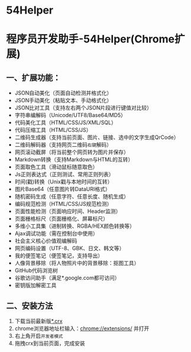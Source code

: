 # 54Helper
程序员开发助手-54Helper(Chrome扩展)
=============================

## 一、扩展功能：
- JSON自动美化（页面自动检测并格式化）
- JSON手动美化（粘贴文本、手动格式化）
- JSON比对工具（支持左右两个JSON片段进行键值对比较）
- 字符串编解码（Unicode/UTF8/Base64/MD5）
- 代码美化工具（HTML/CSS/JS/XML/SQL）
- 代码压缩工具（HTML/CSS/JS）
- 二维码生成器（支持当前页面、图片、链接、选中的文字生成QrCode）
- 二维码解码器（支持网页二维码`右键`解码）
- 网页滚动截屏（将当前整个网页转为图片并保存）
- Markdown转换（支持Markdown与HTML的互转）
- 页面取色工具（滑动鼠标随意取色）
- Js正则表达式（正则测试、常用正则列表）
- 时间(戳)转换（Unix戳与本地时间的互转）
- 图片Base64（任意图片转DataURI格式）
- 随机密码生成（任意字符、任意长度、随机生成）
- 编码规范检测（HTML/CSS/JS规范检测）
- 页面性能检测（页面响应时间、Header监测）
- 页面栅格标尺（页面栅格化、屏幕标尺）
- 多维小工具集（进制转换、RGBA/HEX颜色转换等）
- Ajax调试功能（需在控制台中使用）
- 社会主义核心价值观编解码
- 网页编码设置（UTF-8、GBK、日文、韩文等）
- 我的便签笔记（便签笔记，支持导出）
- 人像背景移除（将人物照片中的背景移除：抠图工具）
- GitHub代码浏览树
- 谷歌访问助手（满足*.google.com都可访问）
- 密钥版加解密工具

## 二、安装方法 
1. 下载当前最新版[*.crx](https://github.com/lijian17/54Helper/releases)
1. chrome浏览器地址栏输入：[chrome://extensions/](chrome://extensions/) 并打开
2. 右上角开启`开发者模式`
3. 拖拽crx到当前页面，完成安装
